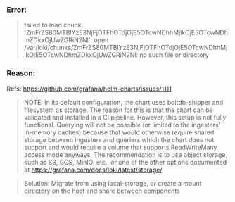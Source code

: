 ### Error:
  
  > failed to load chunk 'ZmFrZS80MTBlYzE3NjFjOTFhOTdjOjE5OTcwNDhhMjlkOjE5OTcwNDhmZDkxOjUwZGRiN2Nl': open /var/loki/chunks/ZmFrZS80MTBlYzE3NjFjOTFhOTdjOjE5OTcwNDhhMjlkOjE5OTcwNDhmZDkxOjUwZGRiN2Nl: no such file or directory

### Reason:

  Refs: https://github.com/grafana/helm-charts/issues/1111

  > NOTE: In its default configuration, the chart uses boltdb-shipper and filesystem as storage. The reason for this is that the chart can be validated and installed in a CI pipeline. However, this setup is not fully functional. Querying will not be possible (or limited to the ingesters' in-memory caches) because that would otherwise require shared storage between ingesters and queriers which the chart does not support and would require a volume that supports ReadWriteMany access mode anyways. The recommendation is to use object storage, such as S3, GCS, MinIO, etc., or one of the other options documented at https://grafana.com/docs/loki/latest/storage/.

   > Solution:  Migrate from using local-storage, or create a mount directory on the host and share between components


